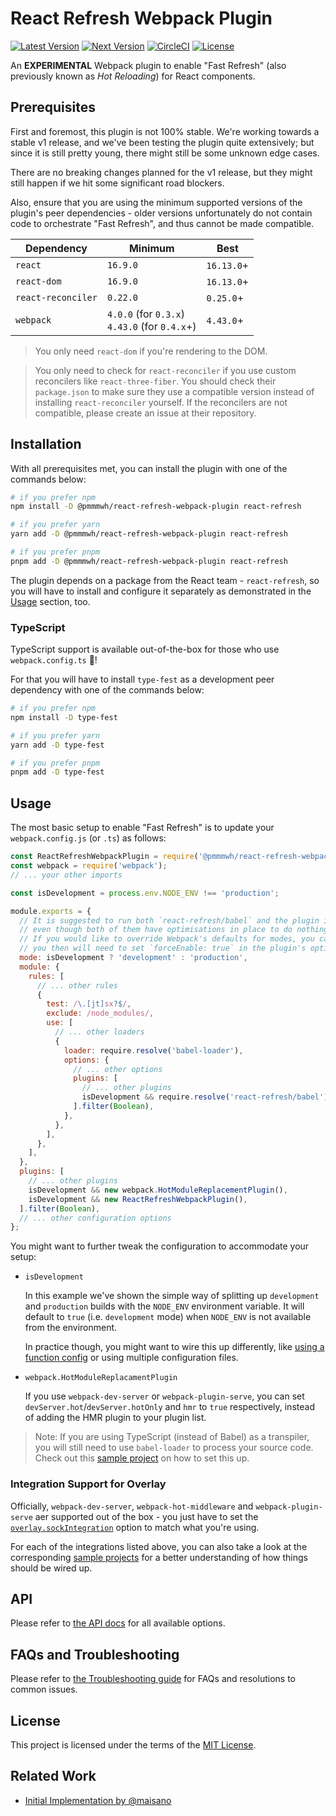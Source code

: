 # React Refresh Webpack Plugin

[![Latest Version](https://img.shields.io/npm/v/@pmmmwh/react-refresh-webpack-plugin/latest)](https://www.npmjs.com/package/@pmmmwh/react-refresh-webpack-plugin/v/latest)
[![Next Version](https://img.shields.io/npm/v/@pmmmwh/react-refresh-webpack-plugin/next)](https://www.npmjs.com/package/@pmmmwh/react-refresh-webpack-plugin/v/next)
[![CircleCI](https://img.shields.io/circleci/project/github/pmmmwh/react-refresh-webpack-plugin/main)](https://app.circleci.com/pipelines/github/pmmmwh/react-refresh-webpack-plugin)
[![License](https://img.shields.io/github/license/pmmmwh/react-refresh-webpack-plugin)](./LICENSE)

An **EXPERIMENTAL** Webpack plugin to enable "Fast Refresh" (also previously known as _Hot Reloading_) for React components.

## Prerequisites

First and foremost, this plugin is not 100% stable.
We're working towards a stable v1 release, and we've been testing the plugin quite extensively;
but since it is still pretty young, there might still be some unknown edge cases.

There are no breaking changes planned for the v1 release,
but they might still happen if we hit some significant road blockers.

Also, ensure that you are using the minimum supported versions of the plugin's peer dependencies -
older versions unfortunately do not contain code to orchestrate "Fast Refresh",
and thus cannot be made compatible.

| Dependency         | Minimum                                            | Best       |
| ------------------ | -------------------------------------------------- | ---------- |
| `react`            | `16.9.0`                                           | `16.13.0`+ |
| `react-dom`        | `16.9.0`                                           | `16.13.0`+ |
| `react-reconciler` | `0.22.0`                                           | `0.25.0`+  |
| `webpack`          | `4.0.0` (for `0.3.x`)<br />`4.43.0` (for `0.4.x`+) | `4.43.0`+  |

> You only need `react-dom` if you're rendering to the DOM.

> You only need to check for `react-reconciler` if you use custom reconcilers like `react-three-fiber`.
> You should check their `package.json` to make sure they use a compatible version instead of installing `react-reconciler` yourself.
> If the reconcilers are not compatible, please create an issue at their repository.

## Installation

With all prerequisites met, you can install the plugin with one of the commands below:

```sh
# if you prefer npm
npm install -D @pmmmwh/react-refresh-webpack-plugin react-refresh

# if you prefer yarn
yarn add -D @pmmmwh/react-refresh-webpack-plugin react-refresh

# if you prefer pnpm
pnpm add -D @pmmmwh/react-refresh-webpack-plugin react-refresh
```

The plugin depends on a package from the React team - `react-refresh`,
so you will have to install and configure it separately as demonstrated in the [Usage](#usage) section, too.

### TypeScript

TypeScript support is available out-of-the-box for those who use `webpack.config.ts` :tada:!

For that you will have to install `type-fest` as a development peer dependency with one of the commands below:

```sh
# if you prefer npm
npm install -D type-fest

# if you prefer yarn
yarn add -D type-fest

# if you prefer pnpm
pnpm add -D type-fest
```

## Usage

The most basic setup to enable "Fast Refresh" is to update your `webpack.config.js` (or `.ts`) as follows:

```js
const ReactRefreshWebpackPlugin = require('@pmmmwh/react-refresh-webpack-plugin');
const webpack = require('webpack');
// ... your other imports

const isDevelopment = process.env.NODE_ENV !== 'production';

module.exports = {
  // It is suggested to run both `react-refresh/babel` and the plugin in the `development` mode only,
  // even though both of them have optimisations in place to do nothing in the `production` mode.
  // If you would like to override Webpack's defaults for modes, you can also use the `none` mode -
  // you then will need to set `forceEnable: true` in the plugin's options.
  mode: isDevelopment ? 'development' : 'production',
  module: {
    rules: [
      // ... other rules
      {
        test: /\.[jt]sx?$/,
        exclude: /node_modules/,
        use: [
          // ... other loaders
          {
            loader: require.resolve('babel-loader'),
            options: {
              // ... other options
              plugins: [
                // ... other plugins
                isDevelopment && require.resolve('react-refresh/babel'),
              ].filter(Boolean),
            },
          },
        ],
      },
    ],
  },
  plugins: [
    // ... other plugins
    isDevelopment && new webpack.HotModuleReplacementPlugin(),
    isDevelopment && new ReactRefreshWebpackPlugin(),
  ].filter(Boolean),
  // ... other configuration options
};
```

You might want to further tweak the configuration to accommodate your setup:

- `isDevelopment`

  In this example we've shown the simple way of splitting up `development` and `production` builds with the `NODE_ENV` environment variable.
  It will default to `true` (i.e. `development` mode) when `NODE_ENV` is not available from the environment.

  In practice though, you might want to wire this up differently,
  like [using a function config](https://webpack.js.org/configuration/configuration-types/#exporting-a-function) or using multiple configuration files.

- `webpack.HotModuleReplacamentPlugin`

  If you use `webpack-dev-server` or `webpack-plugin-serve`,
  you can set `devServer.hot`/`devServer.hotOnly` and `hmr` to `true` respectively,
  instead of adding the HMR plugin to your plugin list.

> Note: If you are using TypeScript (instead of Babel) as a transpiler, you will still need to use `babel-loader` to process your source code.
> Check out this [sample project](https://github.com/pmmmwh/react-refresh-webpack-plugin/tree/main/examples/typescript-without-babel) on how to set this up.

### Integration Support for Overlay

Officially, `webpack-dev-server`, `webpack-hot-middleware` and `webpack-plugin-serve` aer supported out of the box -
you just have to set the [`overlay.sockIntegration`](docs/API.md#sockintegration) option to match what you're using.

For each of the integrations listed above,
you can also take a look at the corresponding [sample projects](https://github.com/pmmmwh/react-refresh-webpack-plugin/tree/main/examples) for a better understanding of how things should be wired up.

## API

Please refer to [the API docs](docs/API.md) for all available options.

## FAQs and Troubleshooting

Please refer to [the Troubleshooting guide](docs/TROUBLESHOOTING.md) for FAQs and resolutions to common issues.

## License

This project is licensed under the terms of the [MIT License](/LICENSE).

## Related Work

- [Initial Implementation by @maisano](https://gist.github.com/maisano/441a4bc6b2954205803d68deac04a716)
